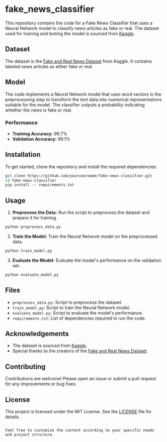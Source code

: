 # fake_news_classifier

This repository contains the code for a Fake News Classifier that uses a Neural Network model to classify news articles as fake or real. The dataset used for training and testing the model is sourced from [Kaggle](https://www.kaggle.com). 

## Dataset

The dataset is the [Fake and Real News Dataset](https://www.kaggle.com/datasets/clmentbisaillon/fake-and-real-news-dataset?select=True.csv) from Kaggle. It contains labeled news articles as either fake or real.

## Model

The code implements a Neural Network model that uses word vectors in the preprocessing step to transform the text data into numerical representations suitable for the model. The classifier outputs a probability indicating whether the news is fake or real.

### Performance

- **Training Accuracy:** 99.7%
- **Validation Accuracy:** 99.1%

## Installation

To get started, clone the repository and install the required dependencies:

```sh
git clone https://github.com/yourusername/fake-news-classifier.git
cd fake-news-classifier
pip install -r requirements.txt
```

## Usage

1. **Preprocess the Data:** Run the script to preprocess the dataset and prepare it for training.

```sh
python preprocess_data.py
```

2. **Train the Model:** Train the Neural Network model on the preprocessed data.

```sh
python train_model.py
```

3. **Evaluate the Model:** Evaluate the model's performance on the validation set.

```sh
python evaluate_model.py
```

## Files

- `preprocess_data.py`: Script to preprocess the dataset.
- `train_model.py`: Script to train the Neural Network model.
- `evaluate_model.py`: Script to evaluate the model's performance.
- `requirements.txt`: List of dependencies required to run the code.

## Acknowledgements

- The dataset is sourced from [Kaggle](https://www.kaggle.com).
- Special thanks to the creators of the [Fake and Real News Dataset](https://www.kaggle.com/datasets/clmentbisaillon/fake-and-real-news-dataset?select=True.csv).

## Contributing

Contributions are welcome! Please open an issue or submit a pull request for any improvements or bug fixes.

## License

This project is licensed under the MIT License. See the [LICENSE](LICENSE) file for details.

```

Feel free to customize the content according to your specific needs and project structure.
